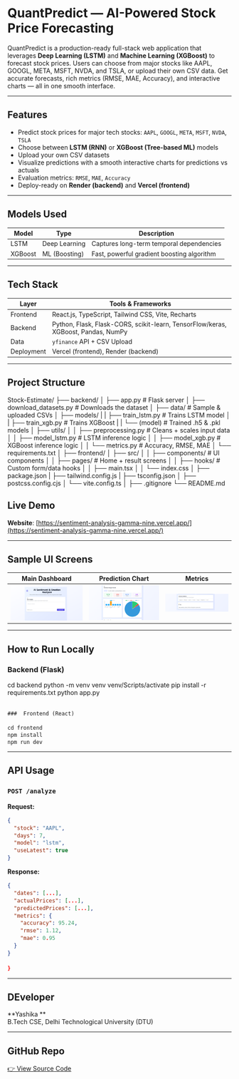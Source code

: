 # QuantPredict — AI-Powered Stock Price Forecasting

QuantPredict is a production-ready full-stack web application that leverages **Deep Learning (LSTM)** and **Machine Learning (XGBoost)** to forecast stock prices. Users can choose from major stocks like AAPL, GOOGL, META, MSFT, NVDA, and TSLA, or upload their own CSV data.
Get accurate forecasts, rich metrics (RMSE, MAE, Accuracy), and interactive charts — all in one smooth interface.

---

## Features

-  Predict stock prices for major tech stocks: `AAPL`, `GOOGL`, `META`, `MSFT`, `NVDA`, `TSLA`
-  Choose between **LSTM (RNN)** or **XGBoost (Tree-based ML)** models
-  Upload your own CSV datasets
-  Visualize predictions with a smooth interactive charts for predictions vs actuals
-  Evaluation metrics: `RMSE`, `MAE`, `Accuracy`
-  Deploy-ready on **Render (backend)** and **Vercel (frontend)**

---

## Models Used

| Model     | Type         | Description                                 |
|-----------|--------------|---------------------------------------------|
| LSTM      | Deep Learning | Captures long-term temporal dependencies    |
| XGBoost   | ML (Boosting) | Fast, powerful gradient boosting algorithm  |

---

## Tech Stack

| Layer     | Tools & Frameworks                                 |
|-----------|----------------------------------------------------|
| Frontend  | React.js, TypeScript, Tailwind CSS, Vite, Recharts     |
| Backend   | Python, Flask, Flask-CORS, scikit-learn, TensorFlow/keras, XGBoost, Pandas, NumPy   |
| Data      | `yfinance` API + CSV Upload                        |
| Deployment| Vercel (frontend), Render (backend)                |

---

##  Project Structure

Stock-Estimate/
├── backend/
│   ├── app.py                      # Flask server
│   ├── download_datasets.py        # Downloads the dataset
│   ├── data/                       # Sample & uploaded CSVs
│   ├── models/ 
|   |   ├── train_lstm.py           # Trains LSTM model
│   |   ├── train_xgb.py            # Trains XGBoost 
|   |   └── (model)                 # Trained .h5 & .pkl models
│   ├── utils/
│   │   ├── preprocessing.py        # Cleans + scales input data
│   │   ├── model_lstm.py           # LSTM inference logic
│   │   ├── model_xgb.py            # XGBoost inference logic
│   │   └── metrics.py              # Accuracy, RMSE, MAE
│   └── requirements.txt
│
├── frontend/
│   ├── src/
│   │   ├── components/             # UI components
│   │   ├── pages/                  # Home + result screens
│   │   ├── hooks/                  # Custom form/data hooks
│   │   ├── main.tsx
│   │   └── index.css
│   ├── package.json
|   ├── tailwind.config.js
|   ├── tsconfig.json
│   ├── postcss.config.cjs
│   └── vite.config.ts
│
├── .gitignore
└── README.md 



##  Live Demo

 **Website**: [https://sentiment-analysis-gamma-nine.vercel.app/](https://sentiment-analysis-gamma-nine.vercel.app/)  

---

##  Sample UI Screens

| Main Dashboard | Prediction Chart  | Metrics |
|----------------|-------------------|---------|
| ![UI Screenshot1](https://github.com/yashika-ranjan/Sentiment_Analysis/blob/main/frontend/public/Screenshot%201.png)| ![UI Screenshot2](https://github.com/yashika-ranjan/Sentiment_Analysis/blob/main/frontend/public/Screenshot%202.png)|![UI Screenshot3](https://github.com/yashika-ranjan/Sentiment_Analysis/blob/main/frontend/public/Screenshot%203.png)|


---

##  How to Run Locally

###  Backend (Flask)

cd backend
python -m venv venv
venv/Scripts/activate
pip install -r requirements.txt
python app.py
```

###  Frontend (React)

cd frontend
npm install
npm run dev
```

---

##  API Usage

### `POST /analyze`
**Request:**
```json
{
  "stock": "AAPL",
  "days": 7,
  "model": "lstm",
  "useLatest": true
}

```

**Response:**
```json
{
  "dates": [...],
  "actualPrices": [...],
  "predictedPrices": [...],
  "metrics": {
    "accuracy": 95.24,
    "rmse": 1.12,
    "mae": 0.95
  }
}

}
```

---

##  DEveloper

**Yashika **  
 B.Tech CSE, Delhi Technological University (DTU)

---

##  GitHub Repo

[👉 View Source Code](https://github.com/yashika-ranjan/Sentiment_Analysis)
